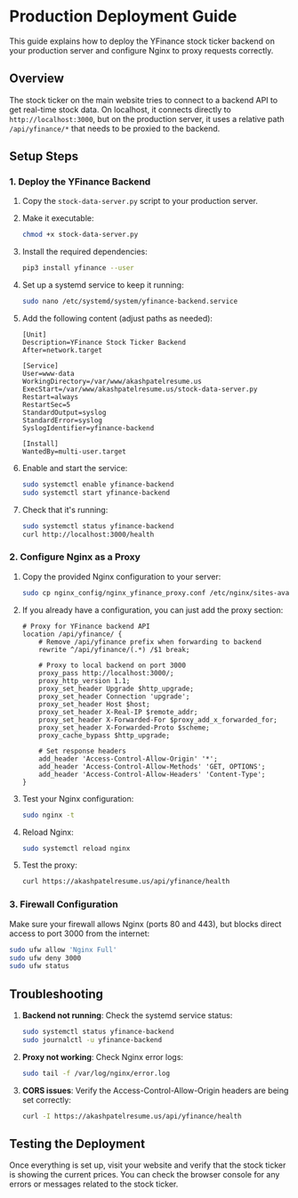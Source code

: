 # Production Deployment Guide

This guide explains how to deploy the YFinance stock ticker backend on your production server and configure Nginx to proxy requests correctly.

## Overview

The stock ticker on the main website tries to connect to a backend API to get real-time stock data. On localhost, it connects directly to `http://localhost:3000`, but on the production server, it uses a relative path `/api/yfinance/*` that needs to be proxied to the backend.

## Setup Steps

### 1. Deploy the YFinance Backend

1. Copy the `stock-data-server.py` script to your production server.

2. Make it executable:
   ```bash
   chmod +x stock-data-server.py
   ```

3. Install the required dependencies:
   ```bash
   pip3 install yfinance --user
   ```

4. Set up a systemd service to keep it running:
   ```bash
   sudo nano /etc/systemd/system/yfinance-backend.service
   ```

5. Add the following content (adjust paths as needed):
   ```
   [Unit]
   Description=YFinance Stock Ticker Backend
   After=network.target

   [Service]
   User=www-data
   WorkingDirectory=/var/www/akashpatelresume.us
   ExecStart=/var/www/akashpatelresume.us/stock-data-server.py
   Restart=always
   RestartSec=5
   StandardOutput=syslog
   StandardError=syslog
   SyslogIdentifier=yfinance-backend

   [Install]
   WantedBy=multi-user.target
   ```

6. Enable and start the service:
   ```bash
   sudo systemctl enable yfinance-backend
   sudo systemctl start yfinance-backend
   ```

7. Check that it's running:
   ```bash
   sudo systemctl status yfinance-backend
   curl http://localhost:3000/health
   ```

### 2. Configure Nginx as a Proxy

1. Copy the provided Nginx configuration to your server:
   ```bash
   sudo cp nginx_config/nginx_yfinance_proxy.conf /etc/nginx/sites-available/akashpatelresume.us
   ```

2. If you already have a configuration, you can just add the proxy section:
   ```
   # Proxy for YFinance backend API
   location /api/yfinance/ {
       # Remove /api/yfinance prefix when forwarding to backend
       rewrite ^/api/yfinance/(.*) /$1 break;
       
       # Proxy to local backend on port 3000
       proxy_pass http://localhost:3000/;
       proxy_http_version 1.1;
       proxy_set_header Upgrade $http_upgrade;
       proxy_set_header Connection 'upgrade';
       proxy_set_header Host $host;
       proxy_set_header X-Real-IP $remote_addr;
       proxy_set_header X-Forwarded-For $proxy_add_x_forwarded_for;
       proxy_set_header X-Forwarded-Proto $scheme;
       proxy_cache_bypass $http_upgrade;
       
       # Set response headers
       add_header 'Access-Control-Allow-Origin' '*';
       add_header 'Access-Control-Allow-Methods' 'GET, OPTIONS';
       add_header 'Access-Control-Allow-Headers' 'Content-Type';
   }
   ```

3. Test your Nginx configuration:
   ```bash
   sudo nginx -t
   ```

4. Reload Nginx:
   ```bash
   sudo systemctl reload nginx
   ```

5. Test the proxy:
   ```bash
   curl https://akashpatelresume.us/api/yfinance/health
   ```

### 3. Firewall Configuration

Make sure your firewall allows Nginx (ports 80 and 443), but blocks direct access to port 3000 from the internet:

```bash
sudo ufw allow 'Nginx Full'
sudo ufw deny 3000
sudo ufw status
```

## Troubleshooting

1. **Backend not running**: Check the systemd service status:
   ```bash
   sudo systemctl status yfinance-backend
   sudo journalctl -u yfinance-backend
   ```

2. **Proxy not working**: Check Nginx error logs:
   ```bash
   sudo tail -f /var/log/nginx/error.log
   ```

3. **CORS issues**: Verify the Access-Control-Allow-Origin headers are being set correctly:
   ```bash
   curl -I https://akashpatelresume.us/api/yfinance/health
   ```

## Testing the Deployment

Once everything is set up, visit your website and verify that the stock ticker is showing the current prices. You can check the browser console for any errors or messages related to the stock ticker. 